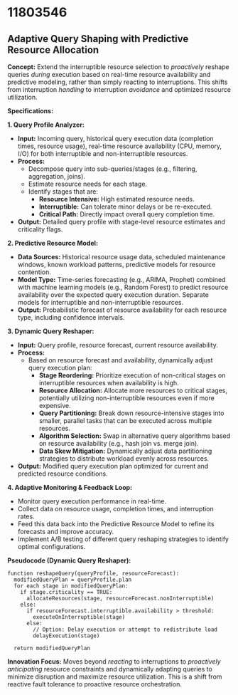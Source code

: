 # 11803546

## Adaptive Query Shaping with Predictive Resource Allocation

**Concept:** Extend the interruptible resource selection to *proactively* reshape queries *during* execution based on real-time resource availability and predictive modeling, rather than simply reacting to interruptions. This shifts from interruption *handling* to interruption *avoidance* and optimized resource utilization.

**Specifications:**

**1. Query Profile Analyzer:**

*   **Input:** Incoming query, historical query execution data (completion times, resource usage), real-time resource availability (CPU, memory, I/O) for both interruptible and non-interruptible resources.
*   **Process:**
    *   Decompose query into sub-queries/stages (e.g., filtering, aggregation, joins).
    *   Estimate resource needs for each stage.
    *   Identify stages that are:
        *   **Resource Intensive:** High estimated resource needs.
        *   **Interruptible:** Can tolerate minor delays or be re-executed.
        *   **Critical Path:** Directly impact overall query completion time.
*   **Output:** Detailed query profile with stage-level resource estimates and criticality flags.

**2. Predictive Resource Model:**

*   **Data Sources:** Historical resource usage data, scheduled maintenance windows, known workload patterns, predictive models for resource contention.
*   **Model Type:**  Time-series forecasting (e.g., ARIMA, Prophet) combined with machine learning models (e.g., Random Forest) to predict resource availability over the expected query execution duration.  Separate models for interruptible and non-interruptible resources.
*   **Output:** Probabilistic forecast of resource availability for each resource type, including confidence intervals.

**3. Dynamic Query Reshaper:**

*   **Input:** Query profile, resource forecast, current resource availability.
*   **Process:**
    *   Based on resource forecast and availability, dynamically adjust query execution plan:
        *   **Stage Reordering:** Prioritize execution of non-critical stages on interruptible resources when availability is high.
        *   **Resource Allocation:**  Allocate more resources to critical stages, potentially utilizing non-interruptible resources even if more expensive.
        *   **Query Partitioning:**  Break down resource-intensive stages into smaller, parallel tasks that can be executed across multiple resources.
        *   **Algorithm Selection:** Swap in alternative query algorithms based on resource availability (e.g., hash join vs. merge join).
        *   **Data Skew Mitigation:** Dynamically adjust data partitioning strategies to distribute workload evenly across resources.
*   **Output:** Modified query execution plan optimized for current and predicted resource conditions.

**4. Adaptive Monitoring & Feedback Loop:**

*   Monitor query execution performance in real-time.
*   Collect data on resource usage, completion times, and interruption rates.
*   Feed this data back into the Predictive Resource Model to refine its forecasts and improve accuracy.
*   Implement A/B testing of different query reshaping strategies to identify optimal configurations.

**Pseudocode (Dynamic Query Reshaper):**

```
function reshapeQuery(queryProfile, resourceForecast):
  modifiedQueryPlan = queryProfile.plan
  for each stage in modifiedQueryPlan:
    if stage.criticality == TRUE:
      allocateResources(stage, resourceForecast.nonInterruptible)
    else:
      if resourceForecast.interruptible.availability > threshold:
        executeOnInterruptible(stage)
      else:
        // Option: Delay execution or attempt to redistribute load
        delayExecution(stage)

  return modifiedQueryPlan
```

**Innovation Focus:**  Moves beyond *reacting* to interruptions to *proactively anticipating* resource constraints and dynamically adapting queries to minimize disruption and maximize resource utilization. This is a shift from reactive fault tolerance to proactive resource orchestration.